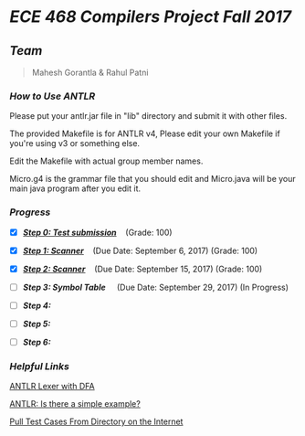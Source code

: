# ***ECE 468 Compilers Project Fall 2017***

## ***Team***
> Mahesh Gorantla & Rahul Patni

### ***How to Use ANTLR***
Please put your antlr.jar file in "lib" directory
and submit it with other files.

The provided Makefile is for ANTLR v4,
Please edit your own Makefile if you're using v3 or something else.

Edit the Makefile with actual group member names.

Micro.g4 is the grammar file that you should edit and Micro.java will be your main java program after you edit it.

### ***Progress***
- [x] [***Step 0: Test submission***](https://github.com/ECE468/468project-just-in-time-droids/tree/step0-submission)&nbsp;&nbsp;&nbsp;&nbsp;(Grade: 100)
- [x] [***Step 1: Scanner***](https://github.com/ECE468/468project-just-in-time-droids/tree/step1-submission)&nbsp;&nbsp;&nbsp;&nbsp;(Due Date: September 6, 2017) (Grade: 100)
- [x] [***Step 2: Scanner***](https://github.com/ECE468/468project-just-in-time-droids/tree/step2-submission)&nbsp;&nbsp;&nbsp;&nbsp;(Due Date: September 15, 2017) (Grade: 100)
- [ ] ***Step 3: Symbol Table*** &nbsp;&nbsp;&nbsp;&nbsp;(Due Date: September 29, 2017) (In Progress)
- [ ] ***Step 4:***
- [ ] ***Step 5:***
- [ ] ***Step 6:***


### ***Helpful Links***
[ANTLR Lexer with DFA](http://web.mit.edu/dmaze/school/6.824/antlr-2.7.0/doc/lexer.html#dfacompare)

[ANTLR: Is there a simple example?](https://stackoverflow.com/questions/1931307/antlr-is-there-a-simple-example)

[Pull Test Cases From Directory on the Internet](https://stackoverflow.com/questions/273743/using-wget-to-recursively-fetch-a-directory-with-arbitrary-files-in-it)
